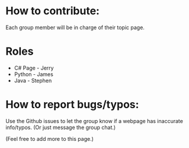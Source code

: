 
# How to contribute:
Each group member will be in charge of their topic page.

# Roles
- C# Page - Jerry
- Python - James
- Java - Stephen

# How to report bugs/typos:
Use the Github issues to let the group know if a webpage has inaccurate info/typos. (Or just message the group chat.)

(Feel free to add more to this page.)
